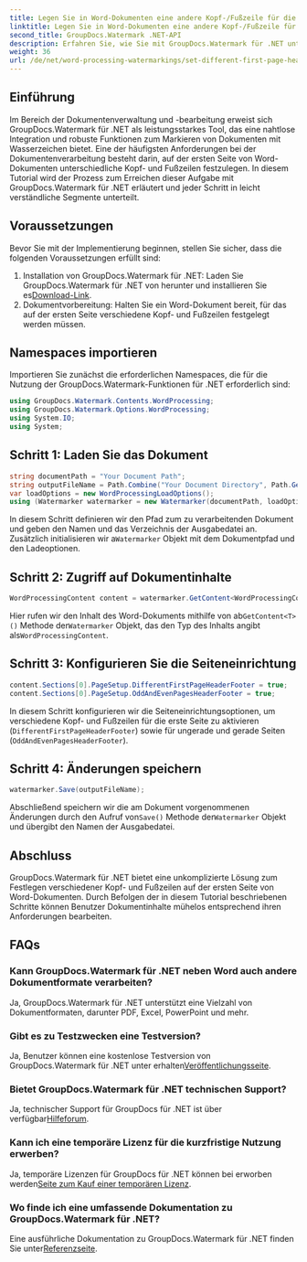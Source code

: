```yaml
---
title: Legen Sie in Word-Dokumenten eine andere Kopf-/Fußzeile für die erste Seite fest
linktitle: Legen Sie in Word-Dokumenten eine andere Kopf-/Fußzeile für die erste Seite fest
second_title: GroupDocs.Watermark .NET-API
description: Erfahren Sie, wie Sie mit GroupDocs.Watermark für .NET unterschiedliche Kopf- und Fußzeilen auf der ersten Seite von Word-Dokumenten festlegen.
weight: 36
url: /de/net/word-processing-watermarkings/set-different-first-page-header-footer-word-docs/
---
```

## Einführung
Im Bereich der Dokumentenverwaltung und -bearbeitung erweist sich GroupDocs.Watermark für .NET als leistungsstarkes Tool, das eine nahtlose Integration und robuste Funktionen zum Markieren von Dokumenten mit Wasserzeichen bietet. Eine der häufigsten Anforderungen bei der Dokumentenverarbeitung besteht darin, auf der ersten Seite von Word-Dokumenten unterschiedliche Kopf- und Fußzeilen festzulegen. In diesem Tutorial wird der Prozess zum Erreichen dieser Aufgabe mit GroupDocs.Watermark für .NET erläutert und jeder Schritt in leicht verständliche Segmente unterteilt.
## Voraussetzungen
Bevor Sie mit der Implementierung beginnen, stellen Sie sicher, dass die folgenden Voraussetzungen erfüllt sind:
1.  Installation von GroupDocs.Watermark für .NET: Laden Sie GroupDocs.Watermark für .NET von herunter und installieren Sie es[Download-Link](https://releases.groupdocs.com/Watermark/net/).
2. Dokumentvorbereitung: Halten Sie ein Word-Dokument bereit, für das auf der ersten Seite verschiedene Kopf- und Fußzeilen festgelegt werden müssen.

## Namespaces importieren
Importieren Sie zunächst die erforderlichen Namespaces, die für die Nutzung der GroupDocs.Watermark-Funktionen für .NET erforderlich sind:
```csharp
using GroupDocs.Watermark.Contents.WordProcessing;
using GroupDocs.Watermark.Options.WordProcessing;
using System.IO;
using System;
```
## Schritt 1: Laden Sie das Dokument
```csharp
string documentPath = "Your Document Path";
string outputFileName = Path.Combine("Your Document Directory", Path.GetFileName(documentPath));
var loadOptions = new WordProcessingLoadOptions();
using (Watermarker watermarker = new Watermarker(documentPath, loadOptions))
```
In diesem Schritt definieren wir den Pfad zum zu verarbeitenden Dokument und geben den Namen und das Verzeichnis der Ausgabedatei an. Zusätzlich initialisieren wir a`Watermarker` Objekt mit dem Dokumentpfad und den Ladeoptionen.
## Schritt 2: Zugriff auf Dokumentinhalte
```csharp
WordProcessingContent content = watermarker.GetContent<WordProcessingContent>();
```
 Hier rufen wir den Inhalt des Word-Dokuments mithilfe von ab`GetContent<T>()` Methode der`Watermarker` Objekt, das den Typ des Inhalts angibt als`WordProcessingContent`.
## Schritt 3: Konfigurieren Sie die Seiteneinrichtung
```csharp
content.Sections[0].PageSetup.DifferentFirstPageHeaderFooter = true;
content.Sections[0].PageSetup.OddAndEvenPagesHeaderFooter = true;
```
In diesem Schritt konfigurieren wir die Seiteneinrichtungsoptionen, um verschiedene Kopf- und Fußzeilen für die erste Seite zu aktivieren (`DifferentFirstPageHeaderFooter`) sowie für ungerade und gerade Seiten (`OddAndEvenPagesHeaderFooter`).
## Schritt 4: Änderungen speichern
```csharp
watermarker.Save(outputFileName);
```
 Abschließend speichern wir die am Dokument vorgenommenen Änderungen durch den Aufruf von`Save()` Methode der`Watermarker` Objekt und übergibt den Namen der Ausgabedatei.

## Abschluss
GroupDocs.Watermark für .NET bietet eine unkomplizierte Lösung zum Festlegen verschiedener Kopf- und Fußzeilen auf der ersten Seite von Word-Dokumenten. Durch Befolgen der in diesem Tutorial beschriebenen Schritte können Benutzer Dokumentinhalte mühelos entsprechend ihren Anforderungen bearbeiten.
## FAQs
### Kann GroupDocs.Watermark für .NET neben Word auch andere Dokumentformate verarbeiten?
Ja, GroupDocs.Watermark für .NET unterstützt eine Vielzahl von Dokumentformaten, darunter PDF, Excel, PowerPoint und mehr.
### Gibt es zu Testzwecken eine Testversion?
Ja, Benutzer können eine kostenlose Testversion von GroupDocs.Watermark für .NET unter erhalten[Veröffentlichungsseite](https://releases.groupdocs.com/).
### Bietet GroupDocs.Watermark für .NET technischen Support?
 Ja, technischer Support für GroupDocs für .NET ist über verfügbar[Hilfeforum](https://forum.groupdocs.com/c/watermark/19).
### Kann ich eine temporäre Lizenz für die kurzfristige Nutzung erwerben?
 Ja, temporäre Lizenzen für GroupDocs für .NET können bei erworben werden[Seite zum Kauf einer temporären Lizenz](https://purchase.groupdocs.com/temporary-license/).
### Wo finde ich eine umfassende Dokumentation zu GroupDocs.Watermark für .NET?
 Eine ausführliche Dokumentation zu GroupDocs.Watermark für .NET finden Sie unter[Referenzseite](https://tutorials.groupdocs.com/Watermark/net/).
